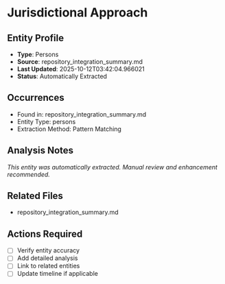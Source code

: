 # Jurisdictional Approach

## Entity Profile
- **Type**: Persons
- **Source**: repository_integration_summary.md
- **Last Updated**: 2025-10-12T03:42:04.966021
- **Status**: Automatically Extracted

## Occurrences
- Found in: repository_integration_summary.md
- Entity Type: persons
- Extraction Method: Pattern Matching

## Analysis Notes
*This entity was automatically extracted. Manual review and enhancement recommended.*

## Related Files
- repository_integration_summary.md

## Actions Required
- [ ] Verify entity accuracy
- [ ] Add detailed analysis
- [ ] Link to related entities
- [ ] Update timeline if applicable
